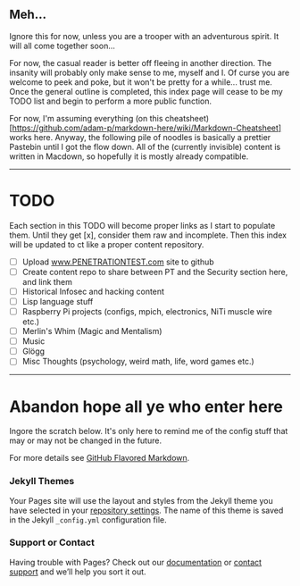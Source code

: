 ## Meh...

Ignore this for now, unless you are a trooper with an adventurous spirit. It will all come together soon...

For now, the casual reader is better off fleeing in another direction. The insanity will probably only make sense to me, myself and I. Of curse you are welcome to peek and poke, but it won't be pretty for a while... trust me. Once the general outline is completed, this index page will cease to be my TODO list and begin to perform a more public function.

For now, I'm assuming everything (on this cheatsheet)[https://github.com/adam-p/markdown-here/wiki/Markdown-Cheatsheet] works here. Anyway, the following pile of noodles is basically a prettier Pastebin until I got the flow down. All of the (currently invisible) content is written in Macdown, so hopefully it is mostly already compatible.

---

# TODO

Each section in this TODO will become proper links as I start to populate them. Until they get [x], consider them raw and incomplete. Then this index will be updated to ct like a proper content repository.

- [ ] Upload www.PENETRATIONTEST.com site to github
- [ ] Create content repo to share between PT and the Security section here, and link them
- [ ] Historical Infosec and hacking content
- [ ] Lisp language stuff
- [ ] Raspberry Pi projects (configs, mpich, electronics, NiTi muscle wire etc.)
- [ ] Merlin's Whim (Magic and Mentalism)
- [ ] Music
- [ ] Glögg
- [ ] Misc Thoughts (psychology, weird math, life, word games etc.)

---

# Abandon hope all ye who enter here

Ingore the scratch below. It's only here to remind me of the config stuff that may or may not be changed in the future.

For more details see [GitHub Flavored Markdown](https://guides.github.com/features/mastering-markdown/).

### Jekyll Themes

Your Pages site will use the layout and styles from the Jekyll theme you have selected in your [repository settings](https://github.com/ksaj/ksaj.github.io/settings). The name of this theme is saved in the Jekyll `_config.yml` configuration file.

### Support or Contact

Having trouble with Pages? Check out our [documentation](https://help.github.com/categories/github-pages-basics/) or [contact support](https://github.com/contact) and we’ll help you sort it out.
